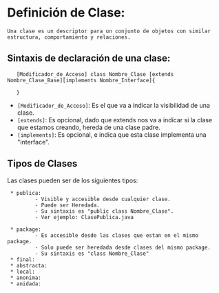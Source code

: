 # Definición de Clase:
 	Una clase es un descriptor para un conjunto de objetos con similar estructura, comportamiento y relaciones.
 
## Sintaxis de declaración de una clase:
 ```
  	[Modificador_de_Acceso] class Nombre_Clase [extends Nombre_Clase_Base][implements Nombre_Interface]{
  
 	}
 ```
 
 * `[Modificador_de_Acceso]`: Es el que va a indicar la visibilidad de una clase.
 * `[extends]`: Es opcional, dado que extends nos va a indicar si la clase que estamos creando, hereda de una clase padre.
 * `[implements]`: Es opcional, e indica que esta clase implementa una "interface".
 
## Tipos de Clases
 Las clases pueden ser de los siguientes tipos:
 
 	 * publica: 
             - Visible y accesible desde cualquier clase. 
 			 - Puede ser Heredada. 
 			 - Su sintaxis es "public class Nombre_Clase". 
             - Ver ejemplo: ClasePublica.java

 	 * package: 
             - Es accesible desde las clases que estan en el mismo package.
             - Solo puede ser heredada desde clases del mismo package.
             - Su sintaxis es "class Nombre_Clase"
 	 * final:
 	 * abstracta:
 	 * local:
 	 * anonima:
 	 * anidada:
